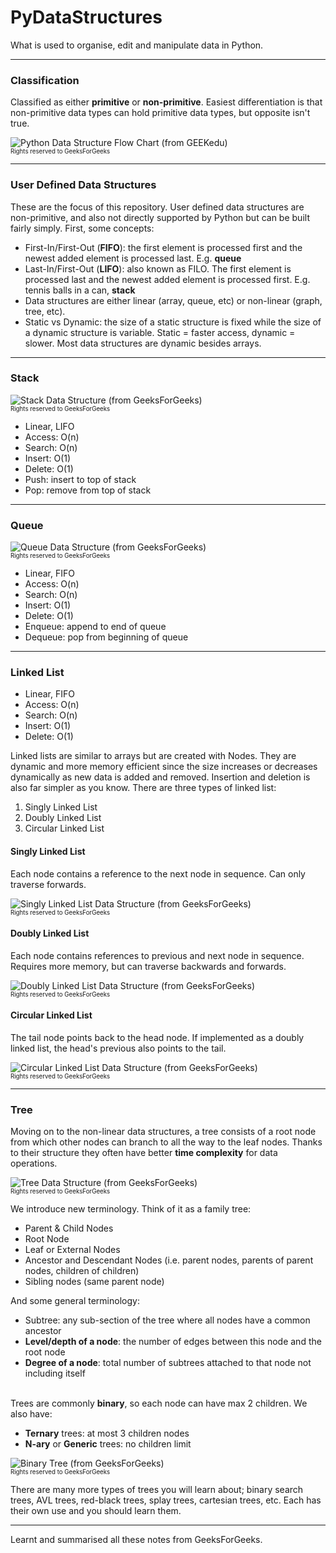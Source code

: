 # PyDataStructures
What is used to organise, edit and manipulate data in Python.


---
### Classification
Classified as either **primitive** or **non-primitive**. Easiest differentiation is that non-primitive data types can hold primitive data types, but opposite isn't true.

![Python Data Structure Flow Chart (from GEEKedu)](/img/ds-flowchart.png?raw=true "PyDataStructures-Flowchart")
\
<sub><sup>Rights reserved to GeeksForGeeks</sup></sub>

---
### User Defined Data Structures
These are the focus of this repository. User defined data structures are non-primitive, and also not directly supported by Python but can be built fairly simply. First, some concepts:
- First-In/First-Out (**FIFO**): the first element is processed first and the newest added element is processed last. E.g. **queue**
- Last-In/First-Out (**LIFO**): also known as FILO. The first element is processed last and the newest added element is processed first. E.g. tennis balls in a can, **stack**
- Data structures are either linear (array, queue, etc) or non-linear (graph, tree, etc).
- Static vs Dynamic: the size of a static structure is fixed while the size of a dynamic structure is variable. Static = faster access, dynamic = slower. Most data structures are dynamic besides arrays.


---
### Stack

![Stack Data Structure (from GeeksForGeeks)](/img/stack.png?raw=true "Queue")
\
<sub><sup>Rights reserved to GeeksForGeeks</sup></sub>

- Linear, LIFO
- Access: O(n)
- Search: O(n)
- Insert: O(1)
- Delete: O(1)
- Push: insert to top of stack
- Pop: remove from top of stack


---
### Queue

![Queue Data Structure (from GeeksForGeeks)](/img/Queue.png?raw=true "Queue")
\
<sub><sup>Rights reserved to GeeksForGeeks</sup></sub>

- Linear, FIFO
- Access: O(n)
- Search: O(n)
- Insert: O(1)
- Delete: O(1)
- Enqueue: append to end of queue
- Dequeue: pop from beginning of queue


---
### Linked List

- Linear, FIFO
- Access: O(n)
- Search: O(n)
- Insert: O(1)
- Delete: O(1)

Linked lists are similar to arrays but are created with Nodes. They are dynamic and more memory efficient since the size increases or decreases dynamically as new data is added and removed. Insertion and deletion is also far simpler as you know. There are three types of linked list:
1. Singly Linked List
2. Doubly Linked List
3. Circular Linked List

#### Singly Linked List
Each node contains a reference to the next node in sequence. Can only traverse forwards.

![Singly Linked List Data Structure (from GeeksForGeeks)](/img/single-linked-list.png?raw=true "singly-linked-list")
\
<sub><sup>Rights reserved to GeeksForGeeks</sup></sub>


#### Doubly Linked List
Each node contains references to previous and next node in sequence. Requires more memory, but can traverse backwards and forwards.

![Doubly Linked List Data Structure (from GeeksForGeeks)](/img/doubly-linked-list.png?raw=true "doubly-linked-list")
\
<sub><sup>Rights reserved to GeeksForGeeks</sup></sub>

#### Circular Linked List
The tail node points back to the head node. If implemented as a doubly linked list, the head's previous also points to the tail.

![Circular Linked List Data Structure (from GeeksForGeeks)](/img/circular-linked-list.png?raw=true "circular-linked-list")
\
<sub><sup>Rights reserved to GeeksForGeeks</sup></sub>


---
### Tree
Moving on to the non-linear data structures, a tree consists of a root node from which other nodes can branch to all the way to the leaf nodes. Thanks to their structure they often have better **time complexity** for data operations.

![Tree Data Structure (from GeeksForGeeks)](/img/tree-data-structure.png?raw=true "tree-data-structure")
\
<sub><sup>Rights reserved to GeeksForGeeks</sup></sub>

We introduce new terminology. Think of it as a family tree:
- Parent & Child Nodes
- Root Node
- Leaf or External Nodes
- Ancestor and Descendant Nodes (i.e. parent nodes, parents of parent nodes, children of children)
- Sibling nodes (same parent node)


And some general terminology:
- Subtree: any sub-section of the tree where all nodes have a common ancestor
- **Level/depth of a node**: the number of edges between this node and the root node
- **Degree of a node**: total number of subtrees attached to that node not including itself

\
Trees are commonly **binary**, so each node can have max 2 children. We also have:
- **Ternary** trees: at most 3 children nodes
- **N-ary** or **Generic** trees: no children limit

![Binary Tree (from GeeksForGeeks)](/img/binary-tree.png?raw=true "binary-tree")
\
<sub><sup>Rights reserved to GeeksForGeeks</sup></sub>

There are many more types of trees you will learn about; binary search trees, AVL trees, red-black trees, splay trees, cartesian trees, etc. Each has their own use and you should learn them.


---

Learnt and summarised all these notes from GeeksForGeeks.


